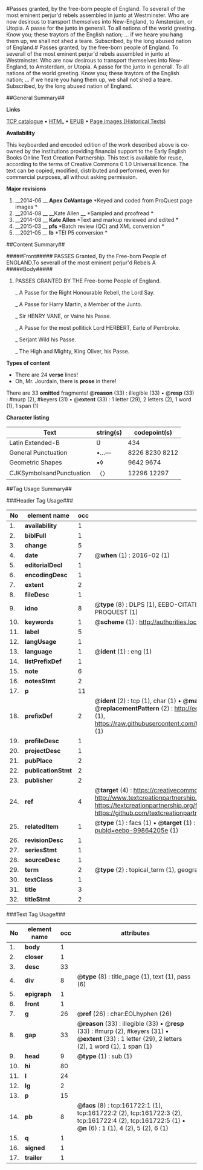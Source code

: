 #Passes granted, by the free-born people of England. To severall of the most eminent perjur'd rebels assembled in junto at Westminster. Who are now desirous to transport themselves into New-England, to Amsterdam, or Utopia. A passe for the junto in generall. To all nations of the world greeting. Know you; these traytors of the English nation; ... if we heare you hang them up, we shall not shed a teare. Subscribed, by the long abused nation of England.#
Passes granted, by the free-born people of England. To severall of the most eminent perjur'd rebels assembled in junto at Westminster. Who are now desirous to transport themselves into New-England, to Amsterdam, or Utopia. A passe for the junto in generall. To all nations of the world greeting. Know you; these traytors of the English nation; ... if we heare you hang them up, we shall not shed a teare. Subscribed, by the long abused nation of England.

##General Summary##

**Links**

[TCP catalogue](http://www.ota.ox.ac.uk/tcp/)  • 
[HTML](http://tei.it.ox.ac.uk/tcp/Texts-HTML/free/A91/A91507.html)  • 
[EPUB](http://tei.it.ox.ac.uk/tcp/Texts-EPUB/free/A91/A91507.epub) • 
[Page images (Historical Texts)](https://historicaltexts.jisc.ac.uk/eebo-99864205e)

**Availability**

This keyboarded and encoded edition of the work described above is co-owned by the
    institutions providing financial support to the Early English Books Online Text Creation
    Partnership. This text is available for reuse, according to the terms of  Creative Commons 0 1.0 Universal
    licence. The text can be copied, modified, distributed and performed, even for commercial
    purposes, all without asking permission.

**Major revisions**

1. __2014-06 __ __Apex CoVantage__ *Keyed and coded from ProQuest page images *
1. __2014-08 __ __Kate Allen __ *Sampled and proofread *
1. __2014-08 __ __Kate Allen__ *Text and markup reviewed and edited *
1. __2015-03 __ __pfs__ *Batch review (QC) and XML conversion *
1. __2021-05 __ __lb__ *TEI P5 conversion *

##Content Summary##

#####Front#####
PASSES Granted, By the Free-born People of ENGLAND.To severall of the most eminent perjur'd Rebels A
#####Body#####

1. PASSES GRANTED BY THE Free-borne People of England.

    _ A Passe for the Right Honourable Rebell, the Lord Say.

    _ A Passe for Harry Martin, a Member of the Junto.

    _ Sir HENRY VANE, or Vaine his Passe.

    _ A Passe for the most pollitick Lord HERBERT, Earle of Pembroke.

    _ Serjant Wild his Passe.

    _ The High and Mighty, King Oliver, his Passe.

**Types of content**

  * There are 24 **verse** lines!
  * Oh, Mr. Jourdain, there is **prose** in there!

There are 33 **omitted** fragments! 
 @__reason__ (33) : illegible (33)  •  @__resp__ (33) : #murp (2), #keyers (31)  •  @__extent__ (33) : 1 letter (29), 2 letters (2), 1 word (1), 1 span (1)

**Character listing**


|Text|string(s)|codepoint(s)|
|---|---|---|
|Latin Extended-B|Ʋ|434|
|General Punctuation|•…—|8226 8230 8212|
|Geometric Shapes|▪◊|9642 9674|
|CJKSymbolsandPunctuation|〈〉|12296 12297|

##Tag Usage Summary##

###Header Tag Usage###

|No|element name|occ|attributes|
|---|---|---|---|
|1.|__availability__|1||
|2.|__biblFull__|1||
|3.|__change__|5||
|4.|__date__|7| @__when__ (1) : 2016-02 (1)|
|5.|__editorialDecl__|1||
|6.|__encodingDesc__|1||
|7.|__extent__|2||
|8.|__fileDesc__|1||
|9.|__idno__|8| @__type__ (8) : DLPS (1), EEBO-CITATION (1), VID (1), EEBO-PROQUEST (1), STC (3), PROQUEST (1)|
|10.|__keywords__|1| @__scheme__ (1) : http://authorities.loc.gov/ (1)|
|11.|__label__|5||
|12.|__langUsage__|1||
|13.|__language__|1| @__ident__ (1) : eng (1)|
|14.|__listPrefixDef__|1||
|15.|__note__|6||
|16.|__notesStmt__|2||
|17.|__p__|11||
|18.|__prefixDef__|2| @__ident__ (2) : tcp (1), char (1)  •  @__matchPattern__ (2) : ([0-9\-]+):([0-9IVX]+) (1), (.+) (1)  •  @__replacementPattern__ (2) : http://eebo.chadwyck.com/downloadtiff?vid=$1&page=$2 (1), https://raw.githubusercontent.com/textcreationpartnership/Texts/master/tcpchars.xml#$1 (1)|
|19.|__profileDesc__|1||
|20.|__projectDesc__|1||
|21.|__pubPlace__|2||
|22.|__publicationStmt__|2||
|23.|__publisher__|2||
|24.|__ref__|4| @__target__ (4) : https://creativecommons.org/publicdomain/zero/1.0/ (1), http://www.textcreationpartnership.org/docs/. (1), https://textcreationpartnership.org/faq/#faq05 (1), https://github.com/textcreationpartnership (1)|
|25.|__relatedItem__|1| @__type__ (1) : facs (1)  •  @__target__ (1) : https://data.historicaltexts.jisc.ac.uk/view?pubId=eebo-99864205e (1)|
|26.|__revisionDesc__|1||
|27.|__seriesStmt__|1||
|28.|__sourceDesc__|1||
|29.|__term__|2| @__type__ (2) : topical_term (1), geographic_name (1)|
|30.|__textClass__|1||
|31.|__title__|3||
|32.|__titleStmt__|2||


###Text Tag Usage###

|No|element name|occ|attributes|
|---|---|---|---|
|1.|__body__|1||
|2.|__closer__|1||
|3.|__desc__|33||
|4.|__div__|8| @__type__ (8) : title_page (1), text (1), pass (6)|
|5.|__epigraph__|1||
|6.|__front__|1||
|7.|__g__|26| @__ref__ (26) : char:EOLhyphen (26)|
|8.|__gap__|33| @__reason__ (33) : illegible (33)  •  @__resp__ (33) : #murp (2), #keyers (31)  •  @__extent__ (33) : 1 letter (29), 2 letters (2), 1 word (1), 1 span (1)|
|9.|__head__|9| @__type__ (1) : sub (1)|
|10.|__hi__|80||
|11.|__l__|24||
|12.|__lg__|2||
|13.|__p__|15||
|14.|__pb__|8| @__facs__ (8) : tcp:161722:1 (1), tcp:161722:2 (2), tcp:161722:3 (2), tcp:161722:4 (2), tcp:161722:5 (1)  •  @__n__ (6) : 1 (1), 4 (2), 5 (2), 6 (1)|
|15.|__q__|1||
|16.|__signed__|1||
|17.|__trailer__|1||
